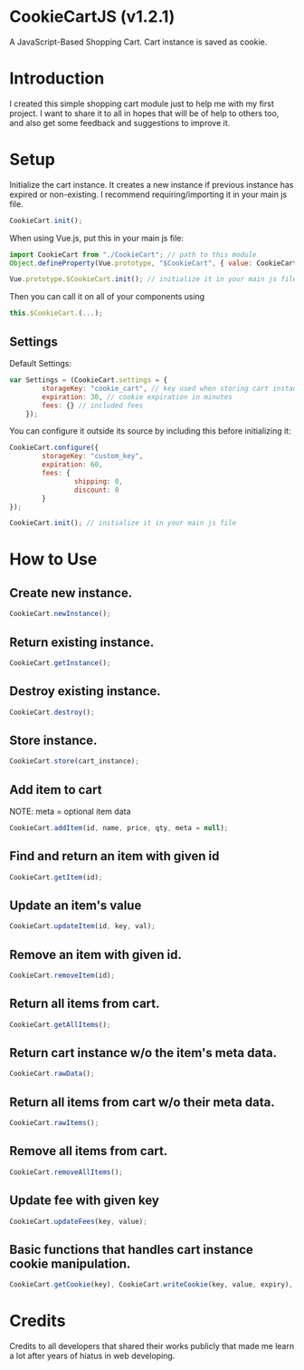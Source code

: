 # CookieCartJS (v1.2.1)
A JavaScript-Based Shopping Cart. Cart instance is saved as cookie.




# Introduction
I created this simple shopping cart module just to help me with my first project. I want to share it to all in hopes that will be of help to others too, and also get some feedback and suggestions to improve it.




# Setup

Initialize the cart instance. It creates a new instance if previous instance has expired or non-existing. I recommend requiring/importing it in your main js file.
```javascript
CookieCart.init();
```

When using Vue.js, put this in your main js file:
```javascript
import CookieCart from "./CookieCart"; // path to this module
Object.defineProperty(Vue.prototype, "$CookieCart", { value: CookieCart });

Vue.prototype.$CookieCart.init(); // initialize it in your main js file
```
Then you can call it on all of your components using 
```javascript
this.$CookieCart.(...);
```

## Settings
Default Settings:
```javascript
var Settings = (CookieCart.settings = {
        storageKey: "cookie_cart", // key used when storing cart instance to cookie
        expiration: 30, // cookie expiration in minutes
        fees: {} // included fees
    });
```
You can configure it outside its source by including this before initializing it:
```javascript
CookieCart.configure({
        storageKey: "custom_key",
        expiration: 60,
        fees: {
                shipping: 0,
                discount: 0
        }
});

CookieCart.init(); // initialize it in your main js file
```




# How to Use

## Create new instance.
```javascript
CookieCart.newInstance();
```


## Return existing instance.
```javascript
CookieCart.getInstance();
```


## Destroy existing instance.
```javascript
CookieCart.destroy();
```


## Store instance.
```javascript
CookieCart.store(cart_instance);
```


## Add item to cart
NOTE: meta = optional item data
```javascript
CookieCart.addItem(id, name, price, qty, meta = null);
```


## Find and return an item with given id
```javascript
CookieCart.getItem(id);
```


## Update an item's value
```javascript
CookieCart.updateItem(id, key, val);
```


## Remove an item with given id.
```javascript
CookieCart.removeItem(id);
```


## Return all items from cart.
```javascript
CookieCart.getAllItems();
```


## Return cart instance w/o the item's meta data.
```javascript
CookieCart.rawData();
```


## Return all items from cart w/o their meta data.
```javascript
CookieCart.rawItems();
```


## Remove all items from cart.
```javascript
CookieCart.removeAllItems();
```


## Update fee with given key
```javascript
CookieCart.updateFees(key, value);
```


## Basic functions that handles cart instance cookie manipulation.
```javascript
CookieCart.getCookie(key), CookieCart.writeCookie(key, value, expiry), CookieCart.deleteCookie(key)
```




# Credits
Credits to all developers that shared their works publicly that made me learn a lot after years of hiatus in web developing.   

